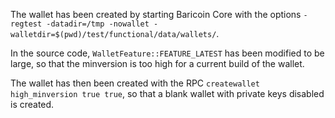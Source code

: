 The wallet has been created by starting Baricoin Core with the options
`-regtest -datadir=/tmp -nowallet -walletdir=$(pwd)/test/functional/data/wallets/`.

In the source code, `WalletFeature::FEATURE_LATEST` has been modified to be large, so that the minversion is too high
for a current build of the wallet.

The wallet has then been created with the RPC `createwallet high_minversion true true`, so that a blank wallet with
private keys disabled is created.
